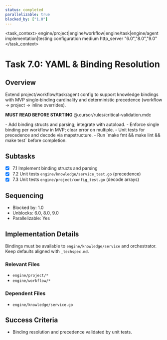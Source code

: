 ```yaml
---
status: completed
parallelizable: true
blocked_by: ["1.0"]
---
```


<task_context>
<domain>engine/project|engine/workflow|engine/task|engine/agent</domain>
<type>implementation|testing</type>
<scope>configuration</scope>
<complexity>medium</complexity>
<dependencies>http_server</dependencies>
<unblocks>"6.0","8.0","9.0"</unblocks>
</task_context>

# Task 7.0: YAML & Binding Resolution

## Overview

Extend project/workflow/task/agent config to support knowledge bindings with MVP single‑binding cardinality and deterministic precedence (workflow → project → inline overrides).

<import>**MUST READ BEFORE STARTING** @.cursor/rules/critical-validation.mdc</import>

<requirements>
- Add binding structs and parsing; integrate with autoload.
- Enforce single binding per workflow in MVP; clear error on multiple.
- Unit tests for precedence and decode via mapstructure.
- Run `make fmt && make lint && make test` before completion.
</requirements>

## Subtasks

- [x] 7.1 Implement binding structs and parsing
- [x] 7.2 Unit tests `engine/knowledge/service_test.go` (precedence)
- [x] 7.3 Unit tests `engine/project/config_test.go` (decode arrays)

## Sequencing

- Blocked by: 1.0
- Unblocks: 6.0, 8.0, 9.0
- Parallelizable: Yes

## Implementation Details

Bindings must be available to `engine/knowledge/service` and orchestrator. Keep defaults aligned with `_techspec.md`.

### Relevant Files

- `engine/project/*`
- `engine/workflow/*`

### Dependent Files

- `engine/knowledge/service.go`

## Success Criteria

- Binding resolution and precedence validated by unit tests.
